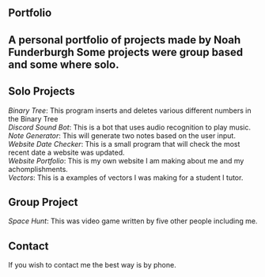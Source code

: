 ## Portfolio
A personal portfolio of projects made by Noah Funderburgh
Some projects were group based and some where solo.
---
## Solo Projects
*Binary Tree*: This program inserts and deletes various different numbers in the Binary Tree<br>
*Discord Sound Bot*: This is a bot that uses audio recognition to play music.<br>
*Note Generator*: This will generate two notes based on the user input.<br>
*Website Date Checker*: This is a small program that will check the most recent date a website was updated.<br>
*Website Portfolio*: This is my own website I am making about me and my achomplishments.<br>
*Vectors*: This is a examples of vectors I was making for a student I tutor.<br>

## Group Project
*Space Hunt*: This was video game written by five other people including me.<br>

## Contact
If you wish to contact me the best way is by phone.<br>
